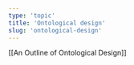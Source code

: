 ```yaml
---
type: 'topic'
title: 'Ontological design'
slug: 'ontological-design'
---
```


[[An Outline of Ontological Design]]